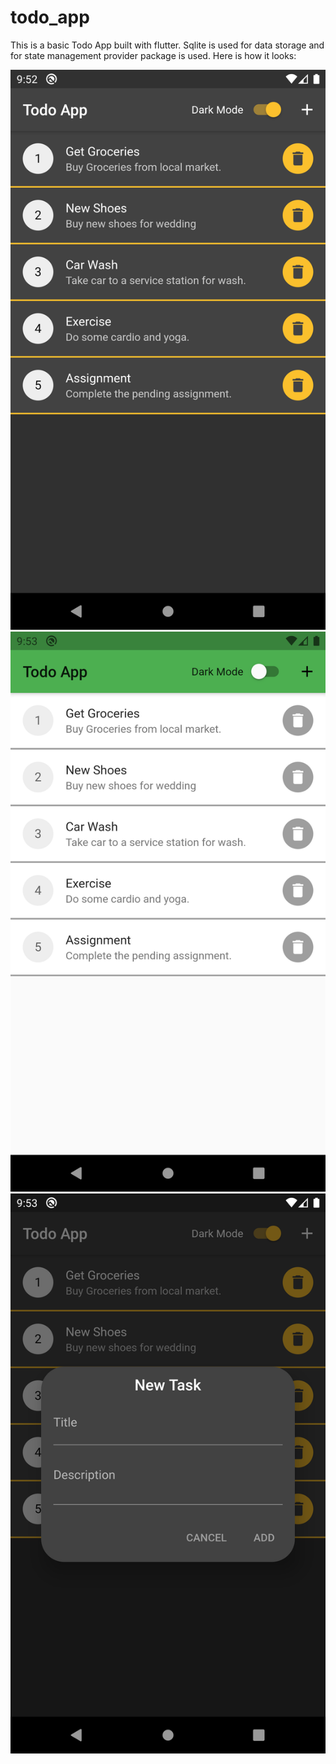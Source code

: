 # todo_app

This is a basic Todo App built with flutter. Sqlite is used for data storage and for state management provider package is used.
Here is how it looks:

![alt text](https://github.com/rizvi101/todo_app/blob/master/ss/Screenshot_1610427176.png?raw=true)
![alt text](https://github.com/rizvi101/todo_app/blob/master/ss/Screenshot_1610427182.png?raw=true)
![alt text](https://github.com/rizvi101/todo_app/blob/master/ss/Screenshot_1610427190.png?raw=true)

